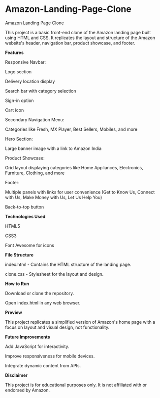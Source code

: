 # Amazon-Landing-Page-Clone
Amazon Landing Page Clone

This project is a basic front-end clone of the Amazon landing page built using HTML and CSS. It replicates the layout and structure of the Amazon website's header, navigation bar, product showcase, and footer.

<b>Features</b>

Responsive Navbar:

Logo section

Delivery location display

Search bar with category selection

Sign-in option

Cart icon

Secondary Navigation Menu:

Categories like Fresh, MX Player, Best Sellers, Mobiles, and more

Hero Section:

Large banner image with a link to Amazon India

Product Showcase:

Grid layout displaying categories like Home Appliances, Electronics, Furniture, Clothing, and more

Footer:

Multiple panels with links for user convenience (Get to Know Us, Connect with Us, Make Money with Us, Let Us Help You)

Back-to-top button

<b>Technologies Used</b>

HTML5

CSS3

Font Awesome for icons

<b>File Structure</b>

index.html - Contains the HTML structure of the landing page.

clone.css - Stylesheet for the layout and design.

<b>How to Run</b>

Download or clone the repository.

Open index.html in any web browser.

<b>Preview</b>

This project replicates a simplified version of Amazon's home page with a focus on layout and visual design, not functionality.

<b>Future Improvements</b>

Add JavaScript for interactivity.

Improve responsiveness for mobile devices.

Integrate dynamic content from APIs.

<b>Disclaimer</b>

This project is for educational purposes only. It is not affiliated with or endorsed by Amazon.

